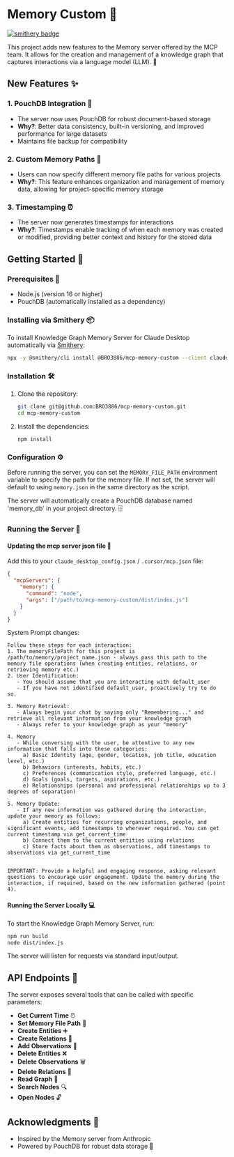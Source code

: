 # Memory Custom 🧠

[![smithery badge](https://smithery.ai/badge/@BRO3886/mcp-memory-custom)](https://smithery.ai/server/@BRO3886/mcp-memory-custom)

This project adds new features to the Memory server offered by the MCP team. It allows for the creation and management of a knowledge graph that captures interactions via a language model (LLM). 🚀

## New Features ✨

### 1. PouchDB Integration 💾

- The server now uses PouchDB for robust document-based storage
- **Why?**: Better data consistency, built-in versioning, and improved performance for large datasets
- Maintains file backup for compatibility

### 2. Custom Memory Paths 📁

- Users can now specify different memory file paths for various projects
- **Why?**: This feature enhances organization and management of memory data, allowing for project-specific memory storage

### 3. Timestamping ⏰

- The server now generates timestamps for interactions
- **Why?**: Timestamps enable tracking of when each memory was created or modified, providing better context and history for the stored data

## Getting Started 🚀

### Prerequisites 🔧

- Node.js (version 16 or higher)
- PouchDB (automatically installed as a dependency)

### Installing via Smithery 📦

To install Knowledge Graph Memory Server for Claude Desktop automatically via [Smithery](https://smithery.ai/server/@BRO3886/mcp-memory-custom):

```bash
npx -y @smithery/cli install @BRO3886/mcp-memory-custom --client claude
```

### Installation 🛠️

1. Clone the repository:

   ```bash
   git clone git@github.com:BRO3886/mcp-memory-custom.git
   cd mcp-memory-custom
   ```

2. Install the dependencies:

   ```bash
   npm install
   ```

### Configuration ⚙️

Before running the server, you can set the `MEMORY_FILE_PATH` environment variable to specify the path for the memory file. If not set, the server will default to using `memory.json` in the same directory as the script.

The server will automatically create a PouchDB database named 'memory_db' in your project directory. 🗄️

### Running the Server 🚀

#### Updating the mcp server json file 📝

Add this to your `claude_desktop_config.json` / `.cursor/mcp.json` file:

```json
{
  "mcpServers": {
    "memory": {
      "command": "node",
      "args": ["/path/to/mcp-memory-custom/dist/index.js"]
    }
  }
}
```

System Prompt changes:

```
Follow these steps for each interaction:
1. The memoryFilePath for this project is /path/to/memory/project_name.json - always pass this path to the memory file operations (when creating entities, relations, or retrieving memory etc.)
2. User Identification:
   - You should assume that you are interacting with default_user
   - If you have not identified default_user, proactively try to do so.

3. Memory Retrieval:
   - Always begin your chat by saying only "Remembering..." and retrieve all relevant information from your knowledge graph
   - Always refer to your knowledge graph as your "memory"

4. Memory
   - While conversing with the user, be attentive to any new information that falls into these categories:
     a) Basic Identity (age, gender, location, job title, education level, etc.)
     b) Behaviors (interests, habits, etc.)
     c) Preferences (communication style, preferred language, etc.)
     d) Goals (goals, targets, aspirations, etc.)
     e) Relationships (personal and professional relationships up to 3 degrees of separation)

5. Memory Update:
   - If any new information was gathered during the interaction, update your memory as follows:
     a) Create entities for recurring organizations, people, and significant events, add timestamps to wherever required. You can get current timestamp via get_current_time
     b) Connect them to the current entities using relations
     c) Store facts about them as observations, add timestamps to observations via get_current_time


IMPORTANT: Provide a helpful and engaging response, asking relevant questions to encourage user engagement. Update the memory during the interaction, if required, based on the new information gathered (point 4).
```

#### Running the Server Locally 💻

To start the Knowledge Graph Memory Server, run:

```bash
npm run build
node dist/index.js
```

The server will listen for requests via standard input/output.

## API Endpoints 🔌

The server exposes several tools that can be called with specific parameters:

- **Get Current Time** ⏰
- **Set Memory File Path** 📁
- **Create Entities** ➕
- **Create Relations** 🔗
- **Add Observations** 📝
- **Delete Entities** ❌
- **Delete Observations** 🗑️
- **Delete Relations** 🔗
- **Read Graph** 📖
- **Search Nodes** 🔍
- **Open Nodes** 🔓

## Acknowledgments 🙏

- Inspired by the Memory server from Anthropic
- Powered by PouchDB for robust data storage 💾
